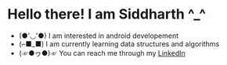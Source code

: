 # Hello there! I am Siddharth ^_^
- (●'◡'●)  I am interested in android developement
- (⌐■_■)  I am currently learning data structures and algorithms 
- (☞●ヮ●)☞ You can reach me through my [LinkedIn](https://www.linkedin.com/in/siddharth-singh-ab931a200/)

